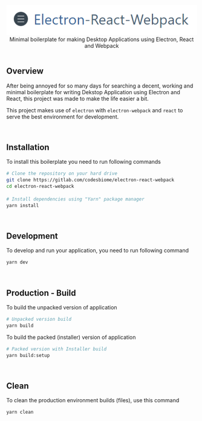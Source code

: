 <br />
<div align="center">
    <img src="static/screenshot-jumbo.png">
    <div>
        Minimal boilerplate for making Desktop Applications using Electron, React and Webpack
    </div>
</div>

<br />

## Overview

After being annoyed for so many days for searching a decent, working and minimal boilerplate for writing Dekstop Application using Electron and React, this project was made to make the life easier a bit.

This project makes use of `electron` with `electron-webpack` and `react` to serve the best environment for development.

<br />

## Installation

To install this boilerplate you need to run following commands

```bash
# Clone the repository on your hard drive
git clone https://gitlab.com/codesbiome/electron-react-webpack
cd electron-react-webpack

# Install dependencies using "Yarn" package manager
yarn install
```

<br />

## Development

To develop and run your application, you need to run following command

```bash
yarn dev
```

<br />

## Production - Build

To build the unpacked version of application

```bash
# Unpacked version build
yarn build
```

To build the packed (installer) version of application

```bash
# Packed version with Installer build
yarn build:setup
```

<br >

## Clean

To clean the production environment builds (files), use this command

```bash
yarn clean
```
